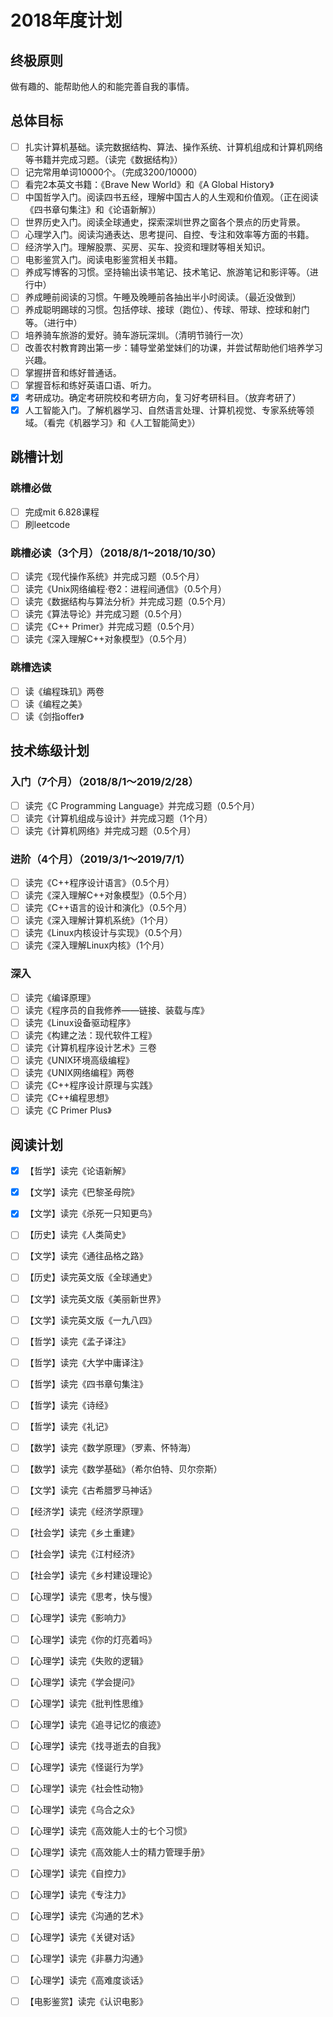 # 2018年度计划

## 终极原则
做有趣的、能帮助他人的和能完善自我的事情。

## 总体目标
- [ ] 扎实计算机基础。读完数据结构、算法、操作系统、计算机组成和计算机网络等书籍并完成习题。（读完《数据结构》）
- [ ] 记完常用单词10000个。（完成3200/10000）
- [ ] 看完2本英文书籍：《Brave New World》和《A Global History》
- [ ] 中国哲学入门。阅读四书五经，理解中国古人的人生观和价值观。（正在阅读《四书章句集注》和《论语新解》）
- [ ] 世界历史入门。阅读全球通史，探索深圳世界之窗各个景点的历史背景。
- [ ] 心理学入门。阅读沟通表达、思考提问、自控、专注和效率等方面的书籍。
- [ ] 经济学入门。理解股票、买房、买车、投资和理财等相关知识。
- [ ] 电影鉴赏入门。阅读电影鉴赏相关书籍。
- [ ] 养成写博客的习惯。坚持输出读书笔记、技术笔记、旅游笔记和影评等。（进行中）
- [ ] 养成睡前阅读的习惯。午睡及晚睡前各抽出半小时阅读。（最近没做到）
- [ ] 养成聪明踢球的习惯。包括停球、接球（跑位）、传球、带球、控球和射门等。（进行中）
- [ ] 培养骑车旅游的爱好。骑车游玩深圳。（清明节骑行一次）
- [ ] 改善农村教育跨出第一步：辅导堂弟堂妹们的功课，并尝试帮助他们培养学习兴趣。
- [ ] 掌握拼音和练好普通话。
- [ ] 掌握音标和练好英语口语、听力。
- [x] 考研成功。确定考研院校和考研方向，复习好考研科目。（放弃考研了）
- [x] 人工智能入门。了解机器学习、自然语言处理、计算机视觉、专家系统等领域。（看完《机器学习》和《人工智能简史》）

## 跳槽计划

### 跳槽必做

- [ ] 完成mit 6.828课程
- [ ] 刷leetcode

### 跳槽必读（3个月）（2018/8/1~2018/10/30）

- [ ] 读完《现代操作系统》并完成习题（0.5个月）
- [ ] 读完《Unix网络编程·卷2：进程间通信》（0.5个月）
- [ ] 读完《数据结构与算法分析》并完成习题（0.5个月）
- [ ] 读完《算法导论》并完成习题（0.5个月）
- [ ] 读完《C++ Primer》并完成习题（0.5个月）
- [ ] 读完《深入理解C++对象模型》（0.5个月）

### 跳槽选读

- [ ] 读《编程珠玑》两卷
- [ ] 读《编程之美》
- [ ] 读《剑指offer》

## 技术练级计划

### 入门（7个月）（2018/8/1～2019/2/28）

- [ ] 读完《C Programming Language》并完成习题（0.5个月）
- [ ] 读完《计算机组成与设计》并完成习题（1个月）
- [ ] 读完《计算机网络》并完成习题（0.5个月）

### 进阶（4个月）（2019/3/1～2019/7/1）

- [ ] 读完《C++程序设计语言》（0.5个月）
- [ ] 读完《深入理解C++对象模型》（0.5个月）
- [ ] 读完《C++语言的设计和演化》（0.5个月）
- [ ] 读完《深入理解计算机系统》（1个月）
- [ ] 读完《Linux内核设计与实现》（0.5个月）
- [ ] 读完《深入理解Linux内核》（1个月）

### 深入

- [ ] 读完《编译原理》
- [ ] 读完《程序员的自我修养——链接、装载与库》
- [ ] 读完《Linux设备驱动程序》
- [ ] 读完《构建之法：现代软件工程》
- [ ] 读完《计算机程序设计艺术》三卷
- [ ] 读完《UNIX环境高级编程》
- [ ] 读完《UNIX网络编程》两卷
- [ ] 读完《C++程序设计原理与实践》
- [ ] 读完《C++编程思想》
- [ ] 读完《C Primer Plus》

## 阅读计划

- [x] 【哲学】读完《论语新解》
- [x] 【文学】读完《巴黎圣母院》
- [x] 【文学】读完《杀死一只知更鸟》

- [ ] 【历史】读完《人类简史》
- [ ] 【文学】读完《通往品格之路》
- [ ] 【历史】读完英文版《全球通史》
- [ ] 【文学】读完英文版《美丽新世界》
- [ ] 【文学】读完英文版《一九八四》
- [ ] 【哲学】读完《孟子译注》
- [ ] 【哲学】读完《大学中庸译注》
- [ ] 【哲学】读完《四书章句集注》
- [ ] 【哲学】读完《诗经》
- [ ] 【哲学】读完《礼记》
- [ ] 【数学】读完《数学原理》（罗素、怀特海）
- [ ] 【数学】读完《数学基础》（希尔伯特、贝尔奈斯）
- [ ] 【文学】读完《古希腊罗马神话》
- [ ] 【经济学】读完《经济学原理》
- [ ] 【社会学】读完《乡土重建》
- [ ] 【社会学】读完《江村经济》
- [ ] 【社会学】读完《乡村建设理论》
- [ ] 【心理学】读完《思考，快与慢》
- [ ] 【心理学】读完《影响力》
- [ ] 【心理学】读完《你的灯亮着吗》
- [ ] 【心理学】读完《失败的逻辑》
- [ ] 【心理学】读完《学会提问》
- [ ] 【心理学】读完《批判性思维》
- [ ] 【心理学】读完《追寻记忆的痕迹》
- [ ] 【心理学】读完《找寻逝去的自我》
- [ ] 【心理学】读完《怪诞行为学》
- [ ] 【心理学】读完《社会性动物》
- [ ] 【心理学】读完《乌合之众》
- [ ] 【心理学】读完《高效能人士的七个习惯》
- [ ] 【心理学】读完《高效能人士的精力管理手册》
- [ ] 【心理学】读完《自控力》
- [ ] 【心理学】读完《专注力》
- [ ] 【心理学】读完《沟通的艺术》
- [ ] 【心理学】读完《关键对话》
- [ ] 【心理学】读完《非暴力沟通》
- [ ] 【心理学】读完《高难度谈话》
- [ ] 【电影鉴赏】读完《认识电影》
